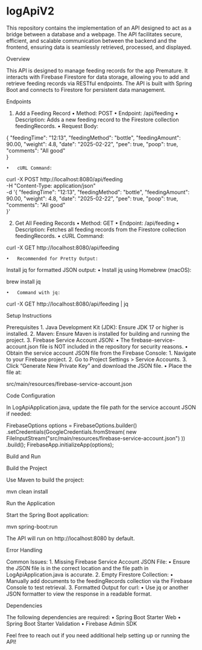 # logApiV2
This repository contains the implementation of an API designed to act as a bridge between a database and a webpage. The API facilitates secure, efficient, and scalable communication between the backend and the frontend, ensuring data is seamlessly retrieved, processed, and displayed.


Overview

This API is designed to manage feeding records for the app Premature. It interacts with Firebase Firestore for data storage, allowing you to add and retrieve feeding records via RESTful endpoints. The API is built with Spring Boot and connects to Firestore for persistent data management.

Endpoints

1. Add a Feeding Record
	•	Method: POST
	•	Endpoint: /api/feeding
	•	Description: Adds a new feeding record to the Firestore collection feedingRecords.
	•	Request Body:

{
  "feedingTime": "12:13",
  "feedingMethod": "bottle",
  "feedingAmount": 90.00,
  "weight": 4.8,
  "date": "2025-02-22",
  "pee": true,
  "poop": true,
  "comments": "All good"                    
}


	•	cURL Command:

curl -X POST http://localhost:8080/api/feeding \
-H "Content-Type: application/json" \
-d '{
  "feedingTime": "12:13",
  "feedingMethod": "bottle",
  "feedingAmount": 90.00,
  "weight": 4.8,
  "date": "2025-02-22",
  "pee": true,
  "poop": true,
  "comments": "All good"                    
}'

2. Get All Feeding Records
	•	Method: GET
	•	Endpoint: /api/feeding
	•	Description: Fetches all feeding records from the Firestore collection feedingRecords.
	•	cURL Command:

curl -X GET http://localhost:8080/api/feeding


	•	Recommended for Pretty Output:
Install jq for formatted JSON output:
	•	Install jq using Homebrew (macOS):

brew install jq


	•	Command with jq:

curl -X GET http://localhost:8080/api/feeding | jq

Setup Instructions

Prerequisites
	1.	Java Development Kit (JDK): Ensure JDK 17 or higher is installed.
	2.	Maven: Ensure Maven is installed for building and running the project.
	3.	Firebase Service Account JSON:
	•	The firebase-service-account.json file is NOT included in the repository for security reasons.
	•	Obtain the service account JSON file from the Firebase Console:
	1.	Navigate to your Firebase project.
	2.	Go to Project Settings > Service Accounts.
	3.	Click “Generate New Private Key” and download the JSON file.
	•	Place the file at:

src/main/resources/firebase-service-account.json



Code Configuration

In LogApiApplication.java, update the file path for the service account JSON if needed:

FirebaseOptions options = FirebaseOptions.builder()
    .setCredentials(GoogleCredentials.fromStream(
        new FileInputStream("src/main/resources/firebase-service-account.json")
    ))
    .build();
FirebaseApp.initializeApp(options);

Build and Run

Build the Project

Use Maven to build the project:

mvn clean install

Run the Application

Start the Spring Boot application:

mvn spring-boot:run

The API will run on http://localhost:8080 by default.

Error Handling

Common Issues:
	1.	Missing Firebase Service Account JSON File:
	•	Ensure the JSON file is in the correct location and the file path in LogApiApplication.java is accurate.
	2.	Empty Firestore Collection:
	•	Manually add documents to the feedingRecords collection via the Firebase Console to test retrieval.
	3.	Formatted Output for curl:
	•	Use jq or another JSON formatter to view the response in a readable format.

Dependencies

The following dependencies are required:
	•	Spring Boot Starter Web
	•	Spring Boot Starter Validation
	•	Firebase Admin SDK

Feel free to reach out if you need additional help setting up or running the API!
